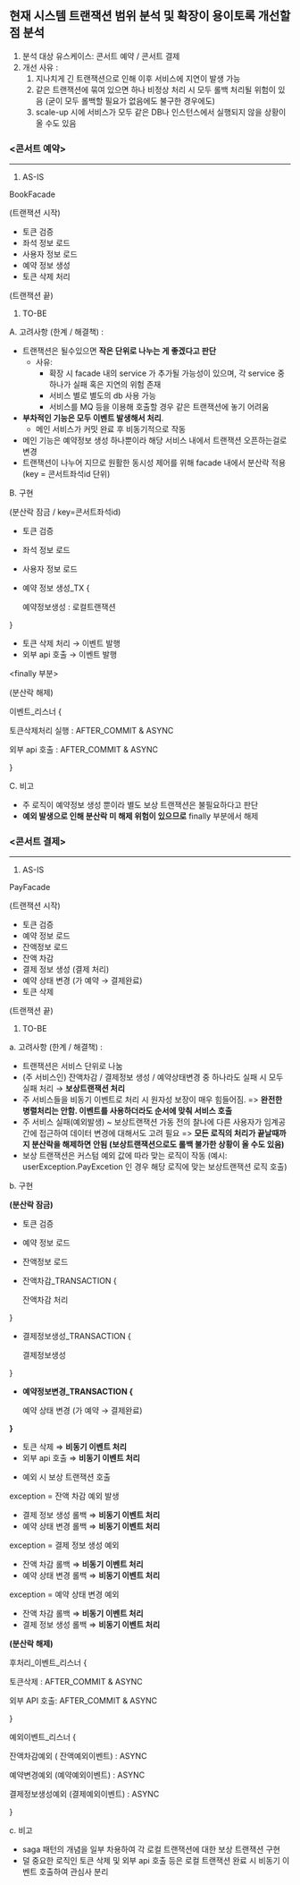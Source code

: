## 현재 시스템 트랜잭션 범위 분석 및 확장이 용이토록 개선할 점 분석

1. 분석 대상 유스케이스: 콘서트 예약 / 콘서트 결제 
2. 개선 사유 : 
    1. 지나치게 긴 트랜잭션으로 인해 이후 서비스에 지연이 발생 가능 
    2. 같은 트랜잭션에 묶여 있으면 하나 비정상 처리 시 모두 롤백 처리될 위험이 있음 (굳이 모두 롤백할 필요가 없음에도 불구한 경우에도)
    3. scale-up 시에 서비스가 모두 같은 DB나 인스턴스에서 실행되지 않을 상황이 올 수도 있음 

### <콘서트 예약>

---

1. AS-IS 

BookFacade 

(트랜잭션 시작)

- 토큰 검증
- 좌석 정보 로드
- 사용자 정보 로드
- 예약 정보 생성
- 토큰 삭제 처리

(트랜잭션 끝)

1. TO-BE 

A. 고려사항 (한계 / 해결책) : 

- 트랜잭션은 될수있으면 **작은 단위로 나누는 게 좋겠다고 판단** 
    - 사유:
        - 확장 시 facade 내의 service 가 추가될 가능성이 있으며, 각 service 중 하나가 실패 혹은 지연의 위험 존재
        - 서비스 별로 별도의 db 사용 가능
        - 서비스를 MQ 등을 이용해 호출할 경우 같은 트랜잭션에 놓기 어려움  
- **부차적인 기능은 모두 이벤트 발생해서 처리**.
    - 메인 서비스가 커밋 완료 후 비동기적으로 작동
- 메인 기능은 예약정보 생성 하나뿐이라 해당 서비스 내에서 트랜잭션 오픈하는걸로 변경
- 트랜잭션이 나누어 지므로 원활한 동시성 제어를 위해 facade 내에서 분산락 적용 (key = 콘서트좌석id 단위)

B. 구현

<try>

(분산락 잠금  / key=콘서트좌석id) 

- 토큰 검증
- 좌석 정보 로드
- 사용자 정보 로드
- 예약 정보 생성_TX {
    
    예약정보생성 : 로컬트랜잭션
    

} 

- 토큰 삭제 처리 → 이벤트 발행
- 외부 api 호출 → 이벤트 발행

<finally 부분>

(분산락 해제) 

이벤트_리스너 { 

토큰삭제처리 실행 : AFTER_COMMIT  & ASYNC

외부 api 호출 : AFTER_COMMIT & ASYNC 

}

C. 비고

- 주 로직이 예약정보 생성 뿐이라 별도 보상 트랜잭션은 불필요하다고 판단
- **예외 발생으로 인해 분산락 미 해제 위험이 있으므로** finally 부분에서 해제

### <콘서트 결제>

---

1. AS-IS 

PayFacade

(트랜잭션 시작)

- 토큰 검증
- 예약 정보 로드
- 잔액정보 로드
- 잔액 차감
- 결제 정보 생성 (결제 처리)
- 예약 상태 변경 (가 예약 → 결제완료)
- 토큰 삭제

(트랜잭션 끝) 

1. TO-BE

a. 고려사항 (한계 / 해결책) : 

- 트랜잭션은 서비스 단위로 나눔
- (주 서비스인) 잔액차감 / 결제정보 생성 / 예약상태변경 중 하나라도 실패 시 모두 실패 처리 → **보상트랜잭션 처리**
- 주 서비스들을 비동기 이벤트로 처리 시 원자성 보장이 매우 힘들어짐. => **완전한 병렬처리는 안함. 이벤트를 사용하더라도 순서에 맞춰 서비스 호출** 
- 주 서비스 실패(예외발생) ~ 보상트랜잭션 가동 전의 찰나에 다른 사용자가 임계공간에 접근하여 데이터 변경에 대해서도 고려 필요 => **모든 로직의 처리가 끝날때까지 분산락을 해제하면 안됨 (보상트랜잭션으로도 롤백 불가한 상황이 올 수도 있음)**
- 보상 트랜잭션은 커스텀 예외 값에 따라 맞는 로직이 작동 (예시: userException.PayExcetion 인 경우 해당 로직에 맞는 보상트랜잭션 로직 호출)

b. 구현

<try>

**(분산락 잠금)**

- 토큰 검증
- 예약 정보 로드
- 잔액정보 로드
- 잔액차감_TRANSACTION {
    
    잔액차감 처리
    

}

- 결제정보생성_TRANSACTION {
    
    결제정보생성
    

}

- **예약정보변경_TRANSACTION {**
    
    예약 상태 변경 (가 예약 → 결제완료)
    

**}** 

- 토큰 삭제 ⇒ **비동기 이벤트 처리**
- 외부 api 호출 ⇒ **비동기 이벤트 처리**

<catch>

- 예외 시 보상 트랜잭션 호출

exception = 잔액 차감 예외 발생 

- 결제 정보 생성 롤백 ⇒ **비동기 이벤트 처리**
- 예약 상태 변경 롤백 ⇒ **비동기 이벤트 처리**

exception = 결제 정보 생성 예외 

- 잔액 차감 롤백 ⇒ **비동기 이벤트 처리**
- 예약 상태 변경 롤백 ⇒ **비동기 이벤트 처리**

exception = 예약 상태 변경 예외

- 잔액 차감 롤백 ⇒ **비동기 이벤트 처리**
- 결제 정보 생성 롤백 ⇒ **비동기 이벤트 처리**

<finally> 

**(분산락 해제)**

후처리_이벤트_리스너 {

토큰삭제 : AFTER_COMMIT & ASYNC

외부 API 호출: AFTER_COMMIT & ASYNC

}

예외이벤트_리스너 {

잔액차감예외 ( 잔액예외이벤트) : ASYNC

예약변경예외 (예약예외이벤트) : ASYNC

결제정보생성예외 (결제예외이벤트) : ASYNC

}

c. 비고 

- saga 패턴의 개념을 일부 차용하여 각 로컬 트랜잭션에 대한 보상 트랜잭션 구현
- 덜 중요한 로직인 토큰 삭제 및 외부 api 호출 등은 로컬 트랜잭션 완료 시 비동기 이벤트 호출하여 관심사 분리
